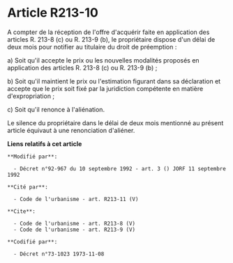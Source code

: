 # Article R213-10

A compter de la réception de l'offre d'acquérir faite en application des articles R. 213-8 (c) ou R. 213-9 (b), le
propriétaire dispose d'un délai de deux mois pour notifier au titulaire du droit de préemption : 

a) Soit qu'il accepte le prix ou les nouvelles modalités proposés en application des articles R. 213-8 (c) ou R. 213-9 (b) ; 

b) Soit qu'il maintient le prix ou l'estimation figurant dans sa déclaration et accepte que le prix soit fixé par la
juridiction compétente en matière d'expropriation ; 

c) Soit qu'il renonce à l'aliénation. 

Le silence du propriétaire dans le délai de deux mois mentionné au présent article équivaut à une renonciation d'aliéner.

**Liens relatifs à cet article**

	**Modifié par**:

	  - Décret n°92-967 du 10 septembre 1992 - art. 3 () JORF 11 septembre 1992

	**Cité par**:

	  - Code de l'urbanisme - art. R213-11 (V)

	**Cite**:

	  - Code de l'urbanisme - art. R213-8 (V)
	  - Code de l'urbanisme - art. R213-9 (V)

	**Codifié par**:

	  - Décret n°73-1023 1973-11-08
